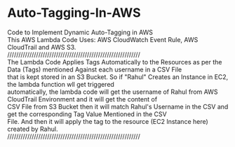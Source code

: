 # Auto-Tagging-In-AWS
Code to Implement Dynamic Auto-Tagging in AWS<br>
This AWS Lambda Code Uses: AWS CloudWatch Event Rule, AWS CloudTrail and AWS S3.<br>
////////////////////////////////////////////////////////////<br>
The Lambda Code Applies Tags Automatically to the Resources as per the Data (Tags) mentioned Against each username in a CSV File<br> that is kept stored in an S3 Bucket. So if "Rahul" Creates an Instance in EC2, the lambda function wll get triggered<br>        automatically, the lambda code will get the username of Rahul from AWS CloudTrail Environment and it will get the content of <br>CSV File from S3 Bucket then it will match Rahul's Username in the CSV and get the corresponding Tag Value Mentioned in the CSV<br> File. And then it will apply the tag to the resource (EC2 Instance here) created by Rahul.<br>
////////////////////////////////////////////////////////////<br>
